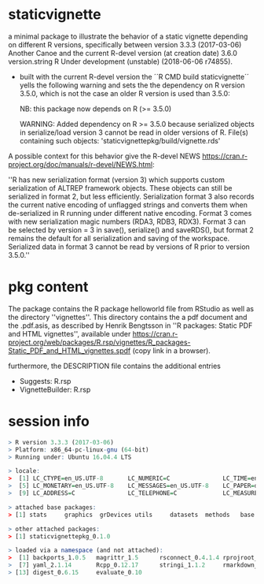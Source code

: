 # staticvignette

a minimal package to illustrate the behavior of a static vignette depending on different R versions,
specifically between version 3.3.3 (2017-03-06) Another Canoe and the current R-devel version (at creation date) 3.6.0 version.string R Under development (unstable) (2018-06-06 r74855).

  *   built with the current R-devel version the ´´R CMD build staticvignette´´ yells the following warning and sets the the dependency on R version 3.5.0, which is not the case an older R version is used than 3.5.0:
      
      NB: this package now depends on R (>= 3.5.0)

      WARNING: Added dependency on R >= 3.5.0 because serialized objects in  serialize/load version 3 cannot be read in older versions of R.  File(s) containing such objects:  'staticvignettepkg/build/vignette.rds'

A possible context for this behavior give the R-devel NEWS https://cran.r-project.org/doc/manuals/r-devel/NEWS.html:

''R has new serialization format (version 3) which supports custom serialization of ALTREP framework objects. These objects can still be serialized in format 2, but less efficiently. Serialization format 3 also records the current native encoding of unflagged strings and converts them when de-serialized in R running under different native encoding. Format 3 comes with new serialization magic numbers (RDA3, RDB3, RDX3). Format 3 can be selected by version = 3 in save(), serialize() and saveRDS(), but format 2 remains the default for all serialization and saving of the workspace. Serialized data in format 3 cannot be read by versions of R prior to version 3.5.0.''



# pkg content

The package contains the R package helloworld file from RStudio as well as the directory ''vignettes''.
This directory contains the a pdf document and the .pdf.asis, as described by Henrik Bengtsson in ''R packages: Static PDF and HTML vignettes'', available under https://cran.r-project.org/web/packages/R.rsp/vignettes/R_packages-Static_PDF_and_HTML_vignettes.spdf (copy link in a browser).

furthermore, the DESCRIPTION file contains the additional entries

  *   Suggests: R.rsp
  *   VignetteBuilder: R.rsp


# session info
``` r
> R version 3.3.3 (2017-03-06)
> Platform: x86_64-pc-linux-gnu (64-bit)
> Running under: Ubuntu 16.04.4 LTS

> locale:
>  [1] LC_CTYPE=en_US.UTF-8       LC_NUMERIC=C               LC_TIME=en_US.UTF-8        LC_COLLATE=C
>  [5] LC_MONETARY=en_US.UTF-8    LC_MESSAGES=en_US.UTF-8    LC_PAPER=de_CH.UTF-8       LC_NAME=C
>  [9] LC_ADDRESS=C               LC_TELEPHONE=C             LC_MEASUREMENT=en_US.UTF-8 LC_IDENTIFICATION=C

> attached base packages:
> [1] stats     graphics  grDevices utils     datasets  methods   base

> other attached packages:
> [1] staticvignettepkg_0.1.0

> loaded via a namespace (and not attached):
>  [1] backports_1.0.5   magrittr_1.5      rsconnect_0.4.1.4 rprojroot_1.2     htmltools_0.3.6   tools_3.3.3
>  [7] yaml_2.1.14       Rcpp_0.12.17      stringi_1.1.2     rmarkdown_1.9     knitr_1.20        stringr_1.2.0
> [13] digest_0.6.15     evaluate_0.10
```


